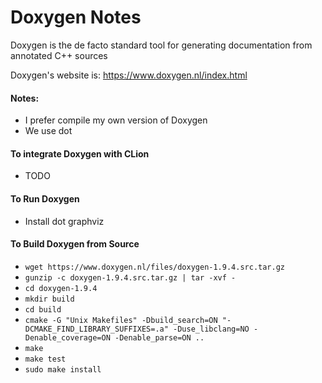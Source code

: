 Doxygen Notes
=============

Doxygen is the de facto standard tool for generating documentation from annotated C++ sources

Doxygen's website is:  https://www.doxygen.nl/index.html

#### Notes:
   - I prefer compile my own version of Doxygen
   - We use dot

#### To integrate Doxygen with CLion
   - TODO

#### To Run Doxygen
   - Install dot graphviz

#### To Build Doxygen from Source
   - `wget https://www.doxygen.nl/files/doxygen-1.9.4.src.tar.gz`
   - `gunzip -c doxygen-1.9.4.src.tar.gz | tar -xvf -`
   - `cd doxygen-1.9.4`
   - `mkdir build`
   - `cd build`
   - `cmake -G "Unix Makefiles" -Dbuild_search=ON "-DCMAKE_FIND_LIBRARY_SUFFIXES=.a" -Duse_libclang=NO -Denable_coverage=ON -Denable_parse=ON ..`
   - `make`
   - `make test`
   - `sudo make install`
